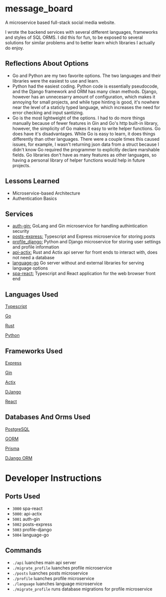 # message_board

A microservice based full-stack social media website.

I wrote the backend services with several different languages, frameworks and styles of SQL ORMS. I did this for fun, to be exposed to several solutions for similar problems and to better learn which libraries I actually do enjoy.

## Reflections About Options

- Go and Python are my two favorite options. The two languages and their libraries were the easiest to use and learn.
- Python had the easiest coding. Python code is essentially pseudocode, and the Django framework and ORM has many clean methods. Django, however has an unnecesarry amount of configuration, which makes it annoying for small projects, and while type hinting is good, it's nowhere near the level of a staticly typed language, which increases the need for error checking and input santizing.
- Go is the most lightweight of the options. I had to do more things manually because of fewer features in Gin and Go's http built-in library, however, the simplicity of Go makes it easy to write helper functions. Go does have it's disadvantages. While Go is easy to learn, it does things differently than other languages. There were a couple times this caused issues, for example, I wasn't returning json data from a struct because I didn't know Go required the programmer to explicitly declare marshable fields. Go libraries don't have as many features as other languages, so having a personal library of helper functions would help in future projects.

## Lessons Learned

- Microservice-based Architecture
- Authentication Basics

## Services

- [auth-gin:](auth-gin) GoLang and Gin microservice for handling authintication security
- [posts-express:](posts-express) Typescript and Express microservice for storing posts
- [profile_django:](profile_django) Python and Django microservice for storing user settings and profile information
- [api-actix:](api-actix) Rust and Actix api server for front ends to interact with, does not need a database
- [language-go](language-go) Go server without and external libraries for serving language options
- [spa-react:](spa-react) Typescript and React application for the web browser front end

## Languages Used

[Typescript](https://www.typescriptlang.org/)

[Go](https://golang.org/)

[Rust](https://www.rust-lang.org/)

[Python](https://www.python.org/)

## Frameworks Used

[Express](https://expressjs.com/)

[Gin](https://github.com/gin-gonic/gin)

[Actix](https://actix.rs/)

[DJango](https://www.djangoproject.com/)

[React](https://reactjs.org/)

## Databases And Orms Used

[PostgreSQL](https://www.postgresql.org/)

[GORM](https://gorm.io/)

[Prisma](https://www.prisma.io/)

[DJango ORM](https://www.djangoproject.com/)

# Developer Instructions

## Ports Used

- `3000` spa-react
- `5000`: api-actix
- `5001` auth-gin
- `5002` posts-express
- `5003` profile-django
- `5004` language-go

## Commands

- `./api` luanches main api server
- `./migrate_profile` luanches profile microservice
- `./posts` luanches posts microservice
- `./profile` luanches profile microservice
- `./language` luanches language microservice
- `./migrate_profile` runs database migrations for profile microservice
